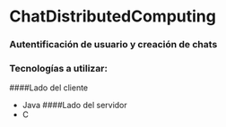 # ChatDistributedComputing

### Autentificación de usuario y creación de chats

### Tecnologías a utilizar:
####Lado del cliente
- Java
####Lado del servidor
- C
